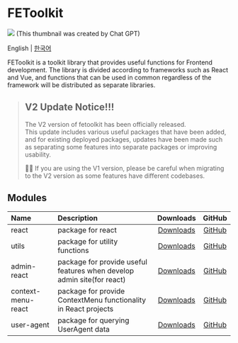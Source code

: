 # FEToolkit

![](https://fejumvuajiwc28287693.gcdn.ntruss.com/fetoolkit/fetoolkit_thumbnail.png)
(This thumbnail was created by Chat GPT)

English | [한국어](./README_kr.md)

FEToolkit is a toolkit library that provides useful functions for Frontend development. The library is divided according to frameworks such as React and Vue, and functions that can be used in common regardless of the framework will be distributed as separate libraries.

> ## V2 Update Notice!!!
>
> The V2 version of fetoolkit has been officially released.  
> This update includes various useful packages that have been added, and for existing deployed packages, updates have been made such as separating some features into separate packages or improving usability.
>
> 💁‍♂️ If you are using the V1 version, please be careful when migrating to the V2 version as some features have different codebases.

## Modules

| Name               | Description                                                            |                                Downloads                                 |                  GitHub                  |
| :----------------- | :--------------------------------------------------------------------- | :----------------------------------------------------------------------: | :--------------------------------------: |
| react              | package for react                                                      |       [Downloads](https://www.npmjs.com/package/@fetoolkit/react)        |       [GitHub](./packages/react/)        |
| utils              | package for utility functions                                          |       [Downloads](https://www.npmjs.com/package/@fetoolkit/utils)        |       [GitHub](./packages/utils/)        |
| admin-react        | package for provide useful features when develop admin site(for react) |    [Downloads](https://www.npmjs.com/package/@fetoolkit/admin-react)     |    [GitHub](./packages/admin-react/)     |
| context-menu-react | package for provide ContextMenu functionality in React projects        | [Downloads](https://www.npmjs.com/package/@fetoolkit/context-menu-react) | [GitHub](./packages/context-menu-react/) |
| user-agent         | package for querying UserAgent data                                    |     [Downloads](https://www.npmjs.com/package/@fetoolkit/user-agent)     |     [GitHub](./packages/user-agent/)     |
